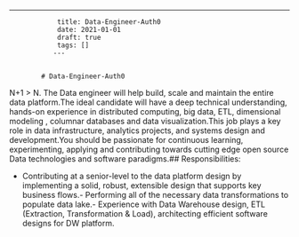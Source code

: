 ---
                title: Data-Engineer-Auth0
                date: 2021-01-01    
                draft: true
                tags: []
               ---


            # Data-Engineer-Auth0

N+1 > N.
The Data engineer will help build, scale and maintain the entire data platform.The ideal candidate will have a deep technical understanding, hands-on experience in distributed computing, big data, ETL, dimensional modeling , columnar databases and data visualization.This job plays a key role in data infrastructure, analytics projects, and systems design and development.You should be passionate for continuous learning, experimenting, applying and contributing towards cutting edge open source Data technologies and software paradigms.## Responsibilities:
- Contributing at a senior-level to the data platform design by implementing a solid, robust, extensible design that supports key business flows.- Performing all of the necessary data transformations to populate data lake.- Experience with Data Warehouse design, ETL (Extraction, Transformation & Load), architecting efficient software designs for DW platform.